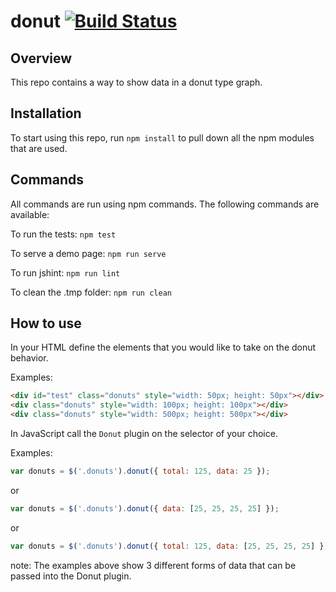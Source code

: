#  donut [![Build Status](https://travis-ci.org/eheyne/donut.svg?branch=master)](https://travis-ci.org/eheyne/donut)

## Overview
This repo contains a way to show data in a donut type graph.

## Installation
To start using this repo, run `npm install` to pull down all the npm modules that are used.

## Commands
All commands are run using npm commands.  The following commands are available:

To run the tests:  `npm test`

To serve a demo page: `npm run serve`

To run jshint: `npm run lint`

To clean the .tmp folder: `npm run clean`

## How to use
In your HTML define the elements that you would like to take on the donut behavior.

Examples:

```html
<div id="test" class="donuts" style="width: 50px; height: 50px"></div>
<div class="donuts" style="width: 100px; height: 100px"></div>
<div class="donuts" style="width: 500px; height: 500px"></div>

```

In JavaScript call the `Donut` plugin on the selector of your choice.

Examples:

``` javascript
var donuts = $('.donuts').donut({ total: 125, data: 25 });

```

or

```javascript
var donuts = $('.donuts').donut({ data: [25, 25, 25, 25] });

```

or

```javascript
var donuts = $('.donuts').donut({ total: 125, data: [25, 25, 25, 25] });

```

note: The examples above show 3 different forms of data that can be passed into the Donut plugin.
